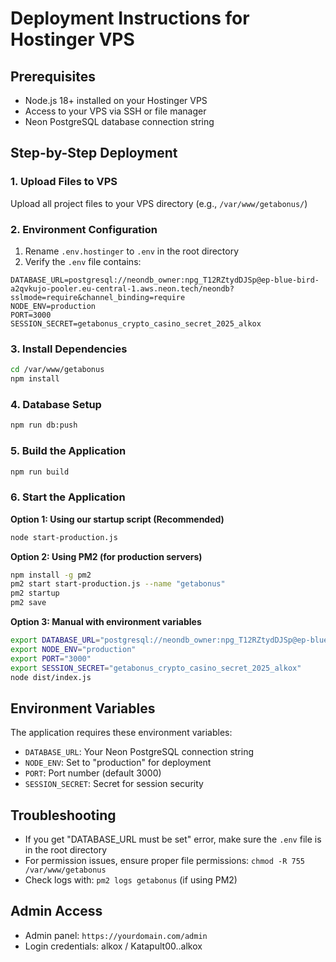 # Deployment Instructions for Hostinger VPS

## Prerequisites
- Node.js 18+ installed on your Hostinger VPS
- Access to your VPS via SSH or file manager
- Neon PostgreSQL database connection string

## Step-by-Step Deployment

### 1. Upload Files to VPS
Upload all project files to your VPS directory (e.g., `/var/www/getabonus/`)

### 2. Environment Configuration
1. Rename `.env.hostinger` to `.env` in the root directory
2. Verify the `.env` file contains:
```
DATABASE_URL=postgresql://neondb_owner:npg_T12RZtydDJSp@ep-blue-bird-a2qvkujo-pooler.eu-central-1.aws.neon.tech/neondb?sslmode=require&channel_binding=require
NODE_ENV=production
PORT=3000
SESSION_SECRET=getabonus_crypto_casino_secret_2025_alkox
```

### 3. Install Dependencies
```bash
cd /var/www/getabonus
npm install
```

### 4. Database Setup
```bash
npm run db:push
```

### 5. Build the Application
```bash
npm run build
```

### 6. Start the Application

**Option 1: Using our startup script (Recommended)**
```bash
node start-production.js
```

**Option 2: Using PM2 (for production servers)**
```bash
npm install -g pm2
pm2 start start-production.js --name "getabonus"
pm2 startup
pm2 save
```

**Option 3: Manual with environment variables**
```bash
export DATABASE_URL="postgresql://neondb_owner:npg_T12RZtydDJSp@ep-blue-bird-a2qvkujo-pooler.eu-central-1.aws.neon.tech/neondb?sslmode=require&channel_binding=require"
export NODE_ENV="production"
export PORT="3000"
export SESSION_SECRET="getabonus_crypto_casino_secret_2025_alkox"
node dist/index.js
```

## Environment Variables
The application requires these environment variables:
- `DATABASE_URL`: Your Neon PostgreSQL connection string
- `NODE_ENV`: Set to "production" for deployment
- `PORT`: Port number (default 3000)
- `SESSION_SECRET`: Secret for session security

## Troubleshooting
- If you get "DATABASE_URL must be set" error, make sure the `.env` file is in the root directory
- For permission issues, ensure proper file permissions: `chmod -R 755 /var/www/getabonus`
- Check logs with: `pm2 logs getabonus` (if using PM2)

## Admin Access
- Admin panel: `https://yourdomain.com/admin`
- Login credentials: alkox / Katapult00..alkox